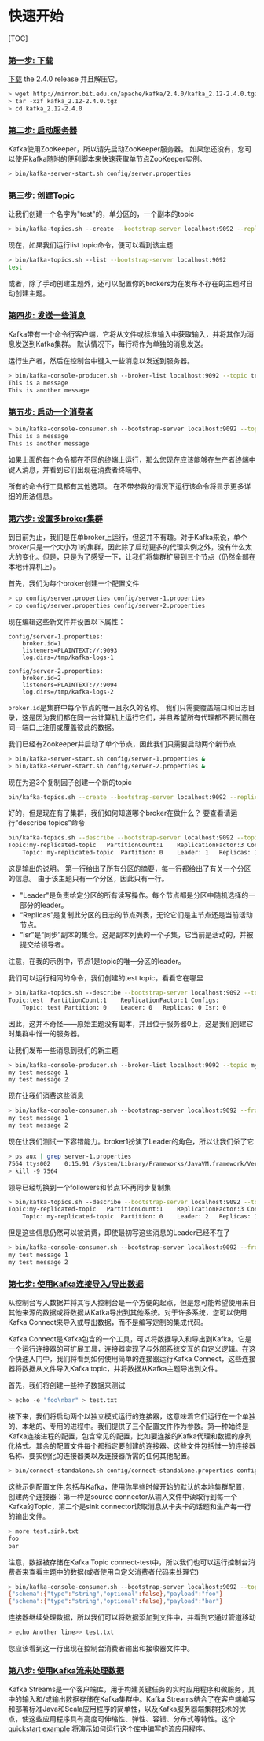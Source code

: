 # 快速开始

[TOC]

### [第一步: 下载](https://kafka.apache.org/quickstart#quickstart_download)

[下载](https://www.apache.org/dyn/closer.cgi?path=/kafka/2.4.0/kafka_2.12-2.4.0.tgz) the 2.4.0 release 并且解压它。

```bash
> wget http://mirror.bit.edu.cn/apache/kafka/2.4.0/kafka_2.12-2.4.0.tgz
> tar -xzf kafka_2.12-2.4.0.tgz
> cd kafka_2.12-2.4.0
```

### [第二步: 启动服务器](https://kafka.apache.org/quickstart#quickstart_startserver)

Kafka使用ZooKeeper，所以请先启动ZooKeeper服务器。 如果您还没有，您可以使用kafka随附的便利脚本来快速获取单节点ZooKeeper实例。

```bash
> bin/kafka-server-start.sh config/server.properties
```

### [第三步: 创建Topic](https://kafka.apache.org/quickstart#quickstart_createtopic)

让我们创建一个名字为"test"的，单分区的，一个副本的topic

```bash
> bin/kafka-topics.sh --create --bootstrap-server localhost:9092 --replication-factor 1 --partitions 1 --topic test
```

现在，如果我们运行list topic命令，便可以看到该主题

```bash
> bin/kafka-topics.sh --list --bootstrap-server localhost:9092
test
```

或者，除了手动创建主题外，还可以配置你的brokers为在发布不存在的主题时自动创建主题。

### [第四步: 发送一些消息](https://kafka.apache.org/quickstart#quickstart_send)

Kafka带有一个命令行客户端，它将从文件或标准输入中获取输入，并将其作为消息发送到Kafka集群。 默认情况下，每行将作为单独的消息发送。

运行生产者，然后在控制台中键入一些消息以发送到服务器。

```bash
> bin/kafka-console-producer.sh --broker-list localhost:9092 --topic test
This is a message
This is another message
```

### [第五步: 启动一个消费者](https://kafka.apache.org/quickstart#quickstart_consume)

```bash
> bin/kafka-console-consumer.sh --bootstrap-server localhost:9092 --topic test --from-beginning
This is a message
This is another message
```

如果上面的每个命令都在不同的终端上运行，那么您现在应该能够在生产者终端中键入消息，并看到它们出现在消费者终端中。

所有的命令行工具都有其他选项。 在不带参数的情况下运行该命令将显示更多详细的用法信息。

### [第六步: 设置多broker集群](https://kafka.apache.org/quickstart#quickstart_multibroker)

到目前为止，我们是在单broker上运行，但这并不有趣。对于Kafka来说，单个broker只是一个大小为1的集群，因此除了启动更多的代理实例之外，没有什么太大的变化。但是，只是为了感受一下，让我们将集群扩展到三个节点（仍然全部在本地计算机上）。

首先，我们为每个broker创建一个配置文件

```bash
> cp config/server.properties config/server-1.properties
> cp config/server.properties config/server-2.properties
```

现在编辑这些新文件并设置以下属性：

```text
config/server-1.properties:
    broker.id=1
    listeners=PLAINTEXT://:9093
    log.dirs=/tmp/kafka-logs-1
 
config/server-2.properties:
    broker.id=2
    listeners=PLAINTEXT://:9094
    log.dirs=/tmp/kafka-logs-2
```

`broker.id`是集群中每个节点的唯一且永久的名称。 我们只需要覆盖端口和日志目录，这是因为我们都在同一台计算机上运行它们，并且希望所有代理都不要试图在同一端口上注册或覆盖彼此的数据。

我们已经有Zookeeper并启动了单个节点，因此我们只需要启动两个新节点

```bash
> bin/kafka-server-start.sh config/server-1.properties &
> bin/kafka-server-start.sh config/server-2.properties &
```

现在为这3个复制因子创建一个新的topic

```bash
bin/kafka-topics.sh --create --bootstrap-server localhost:9092 --replication-factor 3 --partitions 1 --topic my-replicated-topic
```

好的，但是现在有了集群，我们如何知道哪个broker在做什么？ 要查看请运行“describe topics”命令

```bash
bin/kafka-topics.sh --describe --bootstrap-server localhost:9092 --topic my-replicated-topic
Topic:my-replicated-topic   PartitionCount:1    ReplicationFactor:3 Configs:
    Topic: my-replicated-topic  Partition: 0    Leader: 1   Replicas: 1,2,0 Isr: 1,2,0
```

这是输出的说明。 第一行给出了所有分区的摘要，每一行都给出了有关一个分区的信息。 由于该主题只有一个分区，因此只有一行。

- "Leader"是负责给定分区的所有读写操作。每个节点都是分区中随机选择的一部分的leader。
- “Replicas”是复制此分区的日志的节点列表，无论它们是主节点还是当前活动节点。
- “Isr”是“同步”副本的集合。这是副本列表的一个子集，它当前是活动的，并被提交给领导者。

注意，在我的示例中，节点1是topic的唯一分区的leader。

我们可以运行相同的命令，我们创建的test topic，看看它在哪里

```bash
> bin/kafka-topics.sh --describe --bootstrap-server localhost:9092 --topic test
Topic:test  PartitionCount:1    ReplicationFactor:1 Configs:
    Topic: test Partition: 0    Leader: 0   Replicas: 0 Isr: 0
```

因此，这并不奇怪——原始主题没有副本，并且位于服务器0上，这是我们创建它时集群中惟一的服务器。

让我们发布一些消息到我们的新主题

```bash
> bin/kafka-console-producer.sh --broker-list localhost:9092 --topic my-replicated-topic
my test message 1
my test message 2
```

现在让我们消费这些消息

```bash
> bin/kafka-console-consumer.sh --bootstrap-server localhost:9092 --from-beginning --topic my-replicated-topic
my test message 1
my test message 2
```

现在让我们测试一下容错能力。broker1扮演了Leader的角色，所以让我们杀了它

```bash
> ps aux | grep server-1.properties
7564 ttys002    0:15.91 /System/Library/Frameworks/JavaVM.framework/Versions/1.8/Home/bin/java...
> kill -9 7564
```

领导已经切换到一个followers和节点1不再同步复制集

```bash
> bin/kafka-topics.sh --describe --bootstrap-server localhost:9092 --topic my-replicated-topic
Topic:my-replicated-topic   PartitionCount:1    ReplicationFactor:3 Configs:
    Topic: my-replicated-topic  Partition: 0    Leader: 2   Replicas: 1,2,0 Isr: 2,0
```

但是这些信息仍然可以被消费，即使最初写这些消息的Leader已经不在了

```bash
> bin/kafka-console-consumer.sh --bootstrap-server localhost:9092 --from-beginning --topic my-replicated-topic
my test message 1
my test message 2
```

### [第七步: 使用Kafka连接导入/导出数据](https://kafka.apache.org/quickstart#quickstart_kafkaconnect)

从控制台写入数据并将其写入控制台是一个方便的起点，但是您可能希望使用来自其他来源的数据或将数据从Kafka导出到其他系统。对于许多系统，您可以使用Kafka Connect来导入或导出数据，而不是编写定制的集成代码。

Kafka Connect是Kafka包含的一个工具，可以将数据导入和导出到Kafka。它是一个运行连接器的可扩展工具，连接器实现了与外部系统交互的自定义逻辑。在这个快速入门中，我们将看到如何使用简单的连接器运行Kafka Connect，这些连接器将数据从文件导入Kafka topic，并将数据从Kafka主题导出到文件。

首先，我们将创建一些种子数据来测试

```bash
> echo -e "foo\nbar" > test.txt
```

接下来，我们将启动两个以独立模式运行的连接器，这意味着它们运行在一个单独的、本地的、专用的进程中。我们提供了三个配置文件作为参数。第一种始终是Kafka连接进程的配置，包含常见的配置，比如要连接的Kafka代理和数据的序列化格式。其余的配置文件每个都指定要创建的连接器。这些文件包括惟一的连接器名称、要实例化的连接器类以及连接器所需的任何其他配置。

```bash
> bin/connect-standalone.sh config/connect-standalone.properties config/connect-file-source.properties config/connect-file-sink.properties
```

这些示例配置文件,包括与Kafka，使用你早些时候开始的默认的本地集群配置，创建两个连接器：第一种是source connector从输入文件中读取行到每一个Kafka的Topic，第二个是sink connector读取消息从卡夫卡的话题和生产每一行的输出文件。

```bash
> more test.sink.txt
foo
bar
```

注意，数据被存储在Kafka Topic connect-test中，所以我们也可以运行控制台消费者来查看主题中的数据(或者使用自定义消费者代码来处理它)

```bash
> bin/kafka-console-consumer.sh --bootstrap-server localhost:9092 --topic connect-test --from-beginning
{"schema":{"type":"string","optional":false},"payload":"foo"}
{"schema":{"type":"string","optional":false},"payload":"bar"}
```

连接器继续处理数据，所以我们可以将数据添加到文件中，并看到它通过管道移动

```bash
> echo Another line>> test.txt
```

您应该看到这一行出现在控制台消费者输出和接收器文件中。

### [第八步: 使用Kafka流来处理数据](https://kafka.apache.org/quickstart#quickstart_kafkastreams)

Kafka Streams是一个客户端库，用于构建关键任务的实时应用程序和微服务，其中的输入和/或输出数据存储在Kafka集群中。Kafka Streams结合了在客户端编写和部署标准Java和Scala应用程序的简单性，以及Kafka服务器端集群技术的优点，使这些应用程序具有高度可伸缩性、弹性、容错、分布式等特性。这个[quickstart example](https://kafka.apache.org/24/documentation/streams/quickstart) 将演示如何运行这个库中编写的流应用程序。